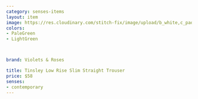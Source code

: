 ```yaml
---
category: senses-items
layout: item
image: https://res.cloudinary.com/stitch-fix/image/upload/b_white,c_pad,dpr_1.0,f_auto,h_150,q_auto,w_150/v1680801492/isjk7fjrp4trckhx7vcb.jpg
colors: 
- PaleGreen
- LightGreen



brand: Violets & Roses

title: Tinsley Low Rise Slim Straight Trouser
price: $58
senses:
- contemporary
---
```







